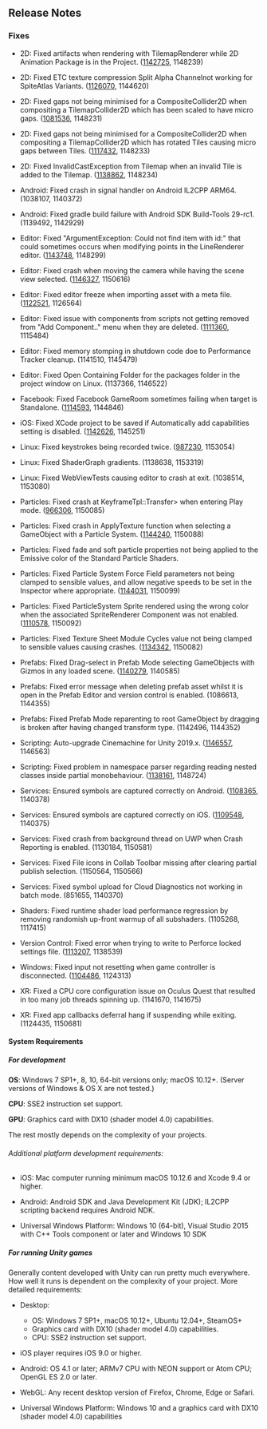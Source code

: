 ## Release Notes

### Fixes

-   2D: Fixed artifacts when rendering with TilemapRenderer while 2D Animation Package is in the Project. ([1142725](https://issuetracker.unity3d.com/issues/painted-sprites-on-a-tile-palette-in-the-scene-changes-their-position-when-a-new-sprite-has-been-added-in-the-tile-palette), 1148239)

-   2D: Fixed ETC texture compression Split Alpha Channelnot working for SpiteAtlas Variants. ([1126070](https://issuetracker.unity3d.com/issues/etc-texture-compression-split-alpha-channel-doesnt-work-for-spiteatlas-variants), 1144620)

-   2D: Fixed gaps not being minimised for a CompositeCollider2D when compositing a TilemapCollider2D which has been scaled to have micro gaps. ([1081536](https://issuetracker.unity3d.com/issues/tilemap-tilemap-collider-has-gaps-on-scaled-tilemaps-when-composite-collider-is-used), 1148231)

-   2D: Fixed gaps not being minimised for a CompositeCollider2D when compositing a TilemapCollider2D which has rotated Tiles causing micro gaps between Tiles. ([1117432](https://issuetracker.unity3d.com/issues/composite-collider-2d-of-a-tilemap-is-split-when-rotating-tiles-situated-near-the-origin), 1148233)

-   2D: Fixed InvalidCastException from Tilemap when an invalid Tile is added to the Tilemap. ([1138862](https://issuetracker.unity3d.com/issues/invalidcastexception-specified-cast-is-not-valid-dot-errors-are-occurring-when-the-tile-palette-window-is-opened), 1148234)

-   Android: Fixed crash in signal handler on Android IL2CPP ARM64. (1038107, 1140372)

-   Android: Fixed gradle build failure with Android SDK Build-Tools 29-rc1. (1139492, 1142929)

-   Editor: Fixed \"ArgumentException: Could not find item with id:\" that could sometimes occurs when modifying points in the LineRenderer editor. ([1143748](https://issuetracker.unity3d.com/issues/duplicating-points-in-line-renderer-component-with-ctrl-plus-d-shortcut-results-in-console-errors), 1148299)

-   Editor: Fixed crash when moving the camera while having the scene view selected. ([1146327](https://issuetracker.unity3d.com/issues/crash-when-moving-the-camera-while-the-scene-view-is-selected), 1150616)

-   Editor: Fixed editor freeze when importing asset with a meta file. ([1122521](https://issuetracker.unity3d.com/issues/editor-freezes-when-importing-asset-with-a-metafile), 1126564)

-   Editor: Fixed issue with components from scripts not getting removed from \"Add Component..\" menu when they are deleted. ([1111360](https://issuetracker.unity3d.com/issues/script-that-was-renamed-appears-on-the-addcomponentmenu-when-it-was-renamed), 1115484)

-   Editor: Fixed memory stomping in shutdown code doe to Performance Tracker cleanup. (1141510, 1145479)

-   Editor: Fixed Open Containing Folder for the packages folder in the project window on Linux. (1137366, 1146522)

-   Facebook: Fixed Facebook GameRoom sometimes failing when target is Standalone. ([1114593](https://issuetracker.unity3d.com/issues/facebook-gameroom-target-uses-standalone-target-player-settings-and-fails-in-some-cases), 1144846)

-   iOS: Fixed XCode project to be saved if Automatically add capabilities setting is disabled. ([1142626](https://issuetracker.unity3d.com/issues/ios-plugins-are-missing-files-when-automatically-add-capabilities-setting-is-disabled), 1145251)

-   Linux: Fixed keystrokes being recorded twice. ([987230](https://issuetracker.unity3d.com/issues/linux-keystrokes-recorded-twice), 1153054)

-   Linux: Fixed ShaderGraph gradients. (1138638, 1153319)

-   Linux: Fixed WebViewTests causing editor to crash at exit. (1038514, 1153080)

-   Particles: Fixed crash at KeyframeTpl::Transfer\> when entering Play mode. ([966306](https://issuetracker.unity3d.com/issues/unity-crashes-at-keyframetpl-transfer-streamedbinarywrite-when-entering-to-play-mode), 1150085)

-   Particles: Fixed crash in ApplyTexture function when selecting a GameObject with a Particle System. ([1144240](https://issuetracker.unity3d.com/issues/unity-editor-crashes-on-applytexture-when-selecting-gameobject-with-a-particle-system), 1150088)

-   Particles: Fixed fade and soft particle properties not being applied to the Emissive color of the Standard Particle Shaders.

-   Particles: Fixed Particle System Force Field parameters not being clamped to sensible values, and allow negative speeds to be set in the Inspector where appropriate. ([1144031](https://issuetracker.unity3d.com/issues/rotation-speed-in-particle-system-force-field-cant-be-changed-to-a-negative-value-from-inspector-when-using-constant-value), 1150099)

-   Particles: Fixed ParticleSystem Sprite rendered using the wrong color when the associated SpriteRenderer Component was not enabled. ([1110578](https://issuetracker.unity3d.com/issues/particlesystem-dot-shape-dot-sprite-is-rendering-wrong-color-of-the-object-when-spriterenderer-is-not-enabled), 1150092)

-   Particles: Fixed Texture Sheet Module Cycles value not being clamped to sensible values causing crashes. ([1134342](https://issuetracker.unity3d.com/issues/generateparticlegeometry-01-00-crash-when-changing-texturesheetanimation-cycles-value-to-infinity), 1150082)

-   Prefabs: Fixed Drag-select in Prefab Mode selecting GameObjects with Gizmos in any loaded scene. ([1140279](https://issuetracker.unity3d.com/issues/drag-select-in-prefab-mode-selects-gameobjects-with-gizmos-in-any-loaded-scene), 1140585)

-   Prefabs: Fixed error message when deleting prefab asset whilst it is open in the Prefab Editor and version control is enabled. (1086613, 1144355)

-   Prefabs: Fixed Prefab Mode reparenting to root GameObject by dragging is broken after having changed transform type. (1142496, 1144352)

-   Scripting: Auto-upgrade Cinemachine for Unity 2019.x. ([1146557](https://issuetracker.unity3d.com/issues/cinemachine-should-be-upgraded-to-version-2-dot-3-3-for-unity-version-2019-dot-1-plus), 1146563)

-   Scripting: Fixed problem in namespace parser regarding reading nested classes inside partial monobehaviour. ([1138161](https://issuetracker.unity3d.com/issues/script-component-can-not-be-loaded-when-it-has-more-than-2-partial-classes-with-the-nested-class-inside), 1148724)

-   Services: Ensured symbols are captured correctly on Android. ([1108365](https://issuetracker.unity3d.com/issues/android-error-walking-path-errors-thrown-after-completing-a-build-and-having-crash-and-exception-reporting-enabled), 1140378)

-   Services: Ensured symbols are captured correctly on iOS. ([1109548](https://issuetracker.unity3d.com/issues/ios-automatic-dsym-uploading-doesnt-log-on-first-build-or-archive), 1140375)

-   Services: Fixed crash from background thread on UWP when Crash Reporting is enabled. (1130184, 1150581)

-   Services: Fixed File icons in Collab Toolbar missing after clearing partial publish selection. (1150564, 1150566)

-   Services: Fixed symbol upload for Cloud Diagnostics not working in batch mode. (851655, 1140370)

-   Shaders: Fixed runtime shader load performance regression by removing randomish up-front warmup of all subshaders. (1105268, 1117415)

-   Version Control: Fixed error when trying to write to Perforce locked settings file. ([1113207](https://issuetracker.unity3d.com/issues/version-control-unauthorizedaccessexception-is-thrown-on-switching-to-perforce-in-version-control-mode), 1138539)

-   Windows: Fixed input not resetting when game controller is disconnected. ([1104486](https://issuetracker.unity3d.com/issues/input-doesnt-reset-to-default-values-after-disconecting-gamepad), 1124313)

-   XR: Fixed a CPU core configuration issue on Oculus Quest that resulted in too many job threads spinning up. (1141670, 1141675)

-   XR: Fixed app callbacks deferral hang if suspending while exiting. (1124435, 1150681)

#### System Requirements

##### For development

**OS**: Windows 7 SP1+, 8, 10, 64-bit versions only; macOS 10.12+. (Server versions of Windows & OS X are not tested.)

**CPU**: SSE2 instruction set support.

**GPU**: Graphics card with DX10 (shader model 4.0) capabilities.

The rest mostly depends on the complexity of your projects.

###### Additional platform development requirements:

-   iOS: Mac computer running minimum macOS 10.12.6 and Xcode 9.4 or higher.

-   Android: Android SDK and Java Development Kit (JDK); IL2CPP scripting backend requires Android NDK.

-   Universal Windows Platform: Windows 10 (64-bit), Visual Studio 2015 with C++ Tools component or later and Windows 10 SDK

##### For running Unity games

Generally content developed with Unity can run pretty much everywhere. How well it runs is dependent on the complexity of your project. More detailed requirements:

-   Desktop:

    -   OS: Windows 7 SP1+, macOS 10.12+, Ubuntu 12.04+, SteamOS+
    -   Graphics card with DX10 (shader model 4.0) capabilities.
    -   CPU: SSE2 instruction set support.

-   iOS player requires iOS 9.0 or higher.

-   Android: OS 4.1 or later; ARMv7 CPU with NEON support or Atom CPU; OpenGL ES 2.0 or later.

-   WebGL: Any recent desktop version of Firefox, Chrome, Edge or Safari.

-   Universal Windows Platform: Windows 10 and a graphics card with DX10 (shader model 4.0) capabilities
